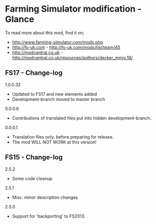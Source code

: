 # Farming Simulator modification - Glance

To read more about this mod, find it on;
- http://www.farming-simulator.com/mods.php
- http://fs-uk.com - http://fs-uk.com/mods/list/team/45
- http://modcentral.co.uk - http://modcentral.co.uk/resources/authors/decker_mmiv.18/

## FS17 - Change-log

1.0.0.32
- Updated to FS17 and new elements added
- Development-branch moved to master branch

0.0.0.6
- Contributions of translated files put into hidden development-branch.

0.0.0.1
- Translation files only, before preparing for release.
- The mod WILL NOT WORK at this version!

## FS15 - Change-log

2.5.2
- Some code cleanup

2.5.1
- Misc. minor description changes

2.5.0
- Support for 'backporting' to FS2013.
